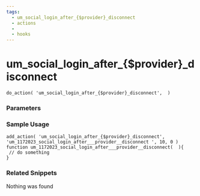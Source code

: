 ```yaml
---
tags: 
  - um_social_login_after_{$provider}_disconnect
  - actions
  - 
  - hooks
---
```

# um\_social\_login\_after\_{$provider}\_disconnect

``` php:no-line-numbers
do_action( 'um_social_login_after_{$provider}_disconnect',  )
```
<div class='hook-sep'></div>

### Parameters

<div class='hook-sep'></div>



### Sample Usage

``` php:no-line-numbers
add_action( 'um_social_login_after_{$provider}_disconnect', 'um_1172023_social_login_after___provider__disconnect ', 10, 0 )
function um_1172023_social_login_after___provider__disconnect(  ){
 // do something
}
```
<div class='hook-sep'></div>



### Related Snippets

Nothing was found

